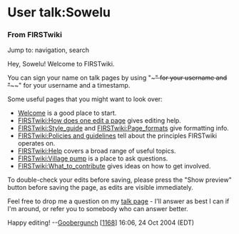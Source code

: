 # User talk:Sowelu

### From FIRSTwiki

Jump to: navigation, search

Hey, Sowelu! Welcome to FIRSTwiki.

You can sign your name on talk pages by using "~~~" for your username and
"~~~~" for your username and a timestamp.

Some useful pages that you might want to look over:

  * [Welcome](FIRSTwiki:New_users_page "FIRSTwiki:New users page" ) is a good place to start. 
  * [FIRSTwiki:How does one edit a page](FIRSTwiki:How_does_one_edit_a_page "FIRSTwiki:How does one edit a page" ) gives editing help. 
  * [FIRSTwiki:Style_guide](FIRSTwiki:Style_guide "FIRSTwiki:Style guide" ) and [FIRSTwiki:Page_formats](FIRSTwiki:Page_formats "FIRSTwiki:Page formats" ) give formatting info. 
  * [FIRSTwiki:Policies and guidelines](FIRSTwiki:Policies_and_guidelines "FIRSTwiki:Policies and guidelines" ) tell about the principles FIRSTwiki operates on. 
  * [FIRSTwiki:Help](FIRSTwiki:Help "FIRSTwiki:Help" ) covers a broad range of useful topics. 
  * [FIRSTwiki:Village pump](FIRSTwiki:Village_pump "FIRSTwiki:Village pump" ) is a place to ask questions. 
  * [FIRSTwiki:What_to_contribute](FIRSTwiki:What_to_contribute "FIRSTwiki:What to contribute" ) gives ideas on how to get involved. 

To double-check your edits before saving, please press the "Show preview"
button before saving the page, as edits are visible immediately.

Feel free to drop me a question on my [talk
page](User_talk:Goobergunch "User talk:Goobergunch" ) \- I'll
answer as best I can if I'm around, or refer you to somebody who can answer
better.

Happy editing! --[Goobergunch](User:Goobergunch "User:Goobergunch"
) [[1168](1168 "1168" )] 16:06, 24 Oct 2004 (EDT)

